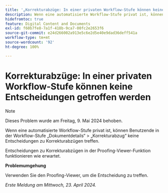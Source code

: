 ```yaml
---
title: '„Korrekturabzüge: In einer privaten Workflow-Stufe können keine Entscheidungen getroffen werden“'
description: Wenn eine automatisierte Workflow-Stufe privat ist, können Benutzende in der Workflow-Stufe „Dokumentdetails“ > „Korrekturabzug“ keine Entscheidungen zu Korrekturabzügen treffen. Eine Problemumgehung ist verfügbar.
hidefromtoc: true
feature: Digital Content and Documents
exl-id: f60b7fe8-7a1f-418b-9ca7-00fc2e2653f6
source-git-commit: e24d266002a913e5c6e2d5e40e9dad36deff541a
workflow-type: tm+mt
source-wordcount: '92'
ht-degree: 100%

---
```


# Korrekturabzüge: In einer privaten Workflow-Stufe können keine Entscheidungen getroffen werden

>[!NOTE]
>
>Dieses Problem wurde am Freitag, 9. Mai 2024 behoben.

Wenn eine automatisierte Workflow-Stufe privat ist, können Benutzende in der Workflow-Stufe „Dokumentdetails“ > „Korrekturabzug“ keine Entscheidungen zu Korrekturabzügen treffen.

Entscheidungen zu Korrekturabzügen in der Proofing-Viewer-Funktion funktionieren wie erwartet.

**Problemumgehung**

Verwenden Sie den Proofing-Viewer, um die Entscheidung zu treffen.

_Erste Meldung am Mittwoch, 23. April 2024._
